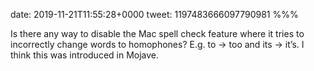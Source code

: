 date: 2019-11-21T11:55:28+0000
tweet: 1197483666097790981
%%%

Is there any way to disable the Mac spell check feature where it tries to incorrectly change words to homophones? E.g. to -&gt; too and its -&gt; it’s. I think this was introduced in Mojave.
